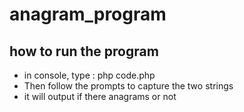 # anagram_program 

## how to run the program

- in console, type : php code.php
- Then follow the prompts to capture the two strings
- it will output if there anagrams or not